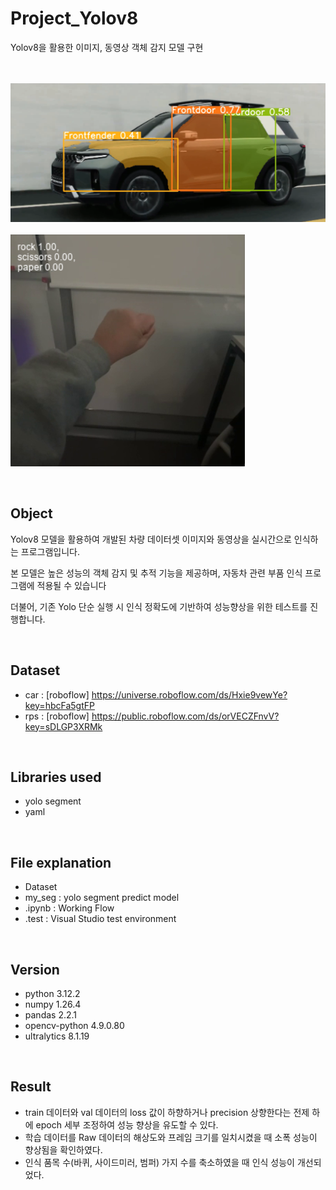 # Project_Yolov8
Yolov8을 활용한 이미지, 동영상 객체 감지 모델 구현

<br /><br /> 
<img src="image/car_result.png">
<br /><br /> 
<img src="image/rps_result.png">

<br /> 

## Object

Yolov8 모델을 활용하여 개발된 차량 데이터셋 이미지와 동영상을 실시간으로 인식하는 프로그램입니다. 

본 모델은 높은 성능의 객체 감지 및 추적 기능을 제공하며, 자동차 관련 부품 인식 프로그램에 적용될 수 있습니다

더불어, 기존 Yolo 단순 실행 시 인식 정확도에 기반하여 성능향상을 위한 테스트를 진행합니다.

<br /> 

## Dataset
- car : [roboflow] https://universe.roboflow.com/ds/Hxie9vewYe?key=hbcFa5gtFP
- rps : [roboflow] https://public.roboflow.com/ds/orVECZFnvV?key=sDLGP3XRMk 

<br /> 

## Libraries used
- yolo segment
- yaml

<br /> 

## File explanation

- Dataset
- my_seg : yolo segment predict model
- .ipynb : Working Flow
- .test : Visual Studio test environment

<br /> 

## Version

- python 3.12.2
- numpy 1.26.4
- pandas 2.2.1
- opencv-python 4.9.0.80
- ultralytics 8.1.19

<br /> 

## Result

- train 데이터와 val 데이터의 loss 값이 하향하거나 precision 상향한다는 전제 하에 epoch 세부 조정하여 성능 향상을 유도할 수 있다. 
- 학습 데이터를 Raw 데이터의 해상도와 프레임 크기를 일치시켰을 때 소폭 성능이 향상됨을 확인하였다.
- 인식 품목 수(바퀴, 사이드미러, 범퍼) 가지 수를 축소하였을 때 인식 성능이 개선되었다.  
